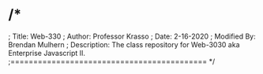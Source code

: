 /*
============================================
; Title: Web-330
; Author: Professor Krasso
; Date: 2-16-2020
; Modified By: Brendan Mulhern
; Description: The class repository for Web-3030 aka Enterprise Javascript II.
;===========================================
*/ 
